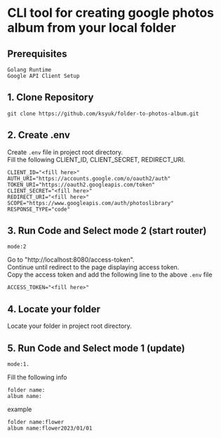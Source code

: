 # CLI tool for creating google photos album from your local folder

## Prerequisites
```
Golang Runtime
Google API Client Setup
```

## 1. Clone Repository
```
git clone https://github.com/ksyuk/folder-to-photos-album.git
```

## 2. Create .env
Create ``.env`` file in project root directory.  
Fill the following CLIENT_ID, CLIENT_SECRET, REDIRECT_URI.
```
CLIENT_ID="<fill here>"
AUTH_URI="https://accounts.google.com/o/oauth2/auth"
TOKEN_URI="https://oauth2.googleapis.com/token"
CLIENT_SECRET="<fill here>"
REDIRECT_URI="<fill here>"
SCOPE="https://www.googleapis.com/auth/photoslibrary"
RESPONSE_TYPE="code"
```
## 3. Run Code and Select mode 2 (start router)
```
mode:2
```
Go to "http://localhost:8080/access-token".  
Continue until redirect to the page displaying access token.  
Copy the access token and add the following line to the above ``.env`` file
```
ACCESS_TOKEN="<fill here>"
```

## 4. Locate your folder
Locate your folder in project root directory.

## 5. Run Code and Select mode 1 (update)
```
mode:1.
```
Fill the following info
```
folder name:
album name:
```
example
```
folder name:flower
album name:flower2023/01/01
```
